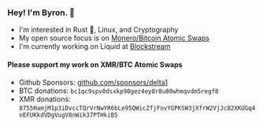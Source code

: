 ### Hey! I'm Byron. 👋 

- I'm interested in Rust :crab:, Linux, and Cryptography
- My open source focus is on [Monero/Bitcoin Atomic Swaps](https://github.com/comit-network/xmr-btc-swap)
- I'm currently working on Liquid at [Blockstream](https://github.com/blockstream) 

#### Please support my work on XMR/BTC Atomic Swaps

- Github Sponsors: [github.com/sponsors/delta1](https://github.com/sponsors/delta1)
- BTC donations: `bc1qc9spv0dsxkp90gez4ey8r8u80whmqvdm5regf8`
- XMR donations: `8755HamjM1p3iDvccTQrVrNwYR6bLe95QWicZfjFovYGPKSW3jXfrW2VjJc82XKUGq4nEFUKkdVDgVugV8nWik37PTHkiB5`
